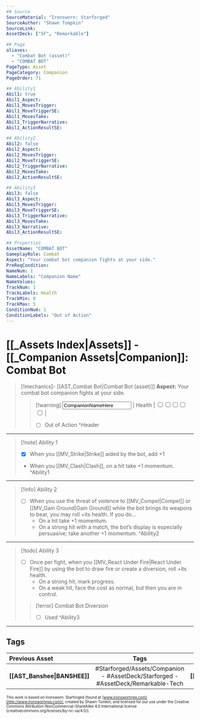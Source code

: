 ```yaml
---
## Source
SourceMaterial: "Ironsworn: Starforged"
SourceAuthor: "Shawn Tompkin"
SourceLink: 
AssetDeck: ["SF", "Remarkable"]

## Page
aliases:
  - "Combat Bot (asset)"
  - "COMBAT BOT"
PageType: Asset
PageCategory: Companion
PageOrder: 71

## Ability1
Abil1: true
Abil1_Aspect:
Abil1_MovesTrigger:
Abil1_MoveTriggerSE:
Abil1_MovesTake:
Abil1_TriggerNarrative:
Abil1_ActionResultSE:

## Ability2
Abil2: false
Abil2_Aspect:
Abil2_MovesTrigger:
Abil2_MoveTriggerSE:
Abil2_TriggerNarrative:
Abil2_MovesTake:
Abil2_ActionResultSE:

## Ability3
Abil3: false
Abil3_Aspect:
Abil3_MovesTrigger:
Abil3_MoveTriggerSE:
Abil3_TriggerNarrative:
Abil3_MovesTake:
Abil3_Narrative:
Abil3_ActionResultSE:

## Properties
AssetName: "COMBAT BOT"
GameplayRole: Combat
Aspect: "Your combat bot companion fights at your side."
PreReqCondition: 
NameNum: 1
NameLabels: "Companion Name"
NameValues: 
TrackNum: 1
TrackLabels: Health
TrackMin: 0
TrackMax: 5
ConditionNum: 1
ConditionLabels: "Out of Action"
---
```

# [[_Assets Index|Assets]] - [[_Companion Assets|Companion]]: Combat Bot
> [!mechanics]- [[AST_Combat Bot|Combat Bot (asset)]]
> **Aspect:** Your combat bot companion fights at your side.
> > [!warning] <input type=texbox value="CompanionNameHere"> | Health | <input type="checkbox" /><input type="checkbox" /><input type="checkbox" /><input type="checkbox" /><input type="checkbox" /> |
> >  - [ ] Out of Action ^Header
___
> [!note] Ability 1
> - [x] When you [[MV_Strike|Strike]] aided by the bot, add +1
> - When you [[MV_Clash|Clash]], on a hit take +1 momentum. ^Ability1
___
> [!info] Ability 2
> - [ ] When you use the threat of violence to [[MV_Compel|Compel]] or [[MV_Gain Ground|Gain Ground]] while the bot brings its weapons to bear, you may roll +its health.  If you do...
> 	- On a hit take +1 momentum. 
> 	- On a strong hit with a match, the bot’s display is especially persuasive; take another +1 momentum. ^Ability2
___
> [!todo] Ability 3
> - [ ] Once per fight, when you [[MV_React Under Fire|React Under Fire]] by using the bot to draw fire or create a diversion, roll +its health. 
> 	- On a strong hit, mark progress. 
> 	- On a weak hit, face the cost as normal, but then you are in control.
> 
> > [!error] Combat Bot Diversion
> > - [ ] Used ^Ability3
___

## Tags
| Previous Asset | Tags | Next Asset |
| :--- | :---: | ---: |
| **[[AST_Banshee\|BANSHEE]]** | #Starforged/Assets/Companion - #AssetDeck/Starforged - #AssetDeck/Remarkable-Tech | **[[AST_Glowcat\|GLOWCAT]]** |

<font size=-2>This work is based on Ironsworn: Starforged (found at [www.ironswornrpg.com](http://www.ironswornrpg.com)), created by Shawn Tomkin, and licensed for our use under the Creative Commons Attribution-NonCommercial-ShareAlike 4.0 International license  (creativecommons.org/licenses/by-nc-sa/4.0/).</font>